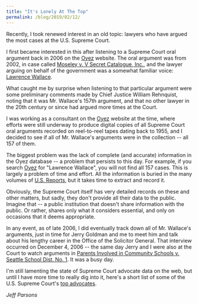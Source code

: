 ```yaml
---
title: "It's Lonely At The Top"
permalink: /blog/2019/02/12/
---
```


Recently, I took renewed interest in an old topic: lawyers who have argued the most cases at the U.S. Supreme Court.

I first became interested in this after listening to a Supreme Court oral argument back in 2006 on the [Oyez](https://www.oyez.org) website.
The oral argument was from 2002, in case called [Moseley v. V Secret Catalogue, Inc.](https://www.oyez.org/cases/2002/01-1015), and the
lawyer arguing on behalf of the government was a somewhat familiar voice: [Lawrence Wallace](/advocates/top100/lawrence_wallace).

What caught me by surprise when listening to that particular argument were some preliminary comments made by Chief Justice William Rehnquist,
noting that it was Mr. Wallace's 157th argument, and that no other lawyer in the 20th century or since had argued more times at the Court.

I was working as a consultant on the [Oyez](https://www.oyez.org) website at the time, where efforts were still underway to produce digital
copies of all Supreme Court oral arguments recorded on reel-to-reel tapes dating back to 1955, and I decided to see if all of Mr. Wallace's
arguments were in the collection -- all 157 of them.

The biggest problem was the lack of complete (and accurate) information in the Oyez database -- a problem that persists to this day.
For example, if you search [Oyez](https://www.oyez.org) for "Lawrence Wallace", you will not find all 157 cases.  This is largely a problem
of time and effort.  All the information is buried in the many volumes of [U.S. Reports](https://www.loc.gov/collections/united-states-reports/),
but it takes time to extract and record it.

Obviously, the Supreme Court itself has very detailed records on these and other matters, but sadly, they don't provide all their data
to the public.  Imagine that -- a public institution that doesn't share information with the public.  Or rather, shares only what it considers
essential, and only on occasions that it deems appropriate.

In any event, as of late 2006, I did eventually track down all of Mr. Wallace's arguments, just in time for Jerry Goldman and me to meet
him and talk about his lengthy career in the Office of the Solicitor General.  That interview occurred on December 4, 2006 -- the
same day Jerry and I were also at the Court to watch arguments in [Parents Involved in Community Schools v. Seattle School Dist. No. 1](https://www.oyez.org/cases/2006/05-908).  It was a busy day.

I'm still lamenting the state of Supreme Court advocate data on the web, but until I have more time to really dig into it, here's a short
list of some of the U.S. Supreme Court's [top advocates](/advocates/top100).

*Jeff Parsons*
